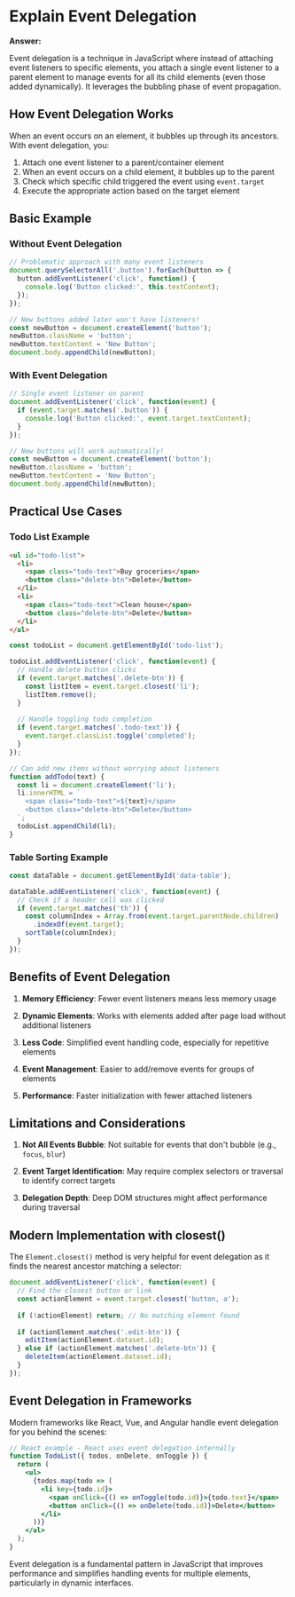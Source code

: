 # Explain Event Delegation

**Answer:**

Event delegation is a technique in JavaScript where instead of attaching event listeners to specific elements, you attach a single event listener to a parent element to manage events for all its child elements (even those added dynamically). It leverages the bubbling phase of event propagation.

## How Event Delegation Works

When an event occurs on an element, it bubbles up through its ancestors. With event delegation, you:

1. Attach one event listener to a parent/container element
2. When an event occurs on a child element, it bubbles up to the parent
3. Check which specific child triggered the event using `event.target`
4. Execute the appropriate action based on the target element

## Basic Example

### Without Event Delegation

```javascript
// Problematic approach with many event listeners
document.querySelectorAll('.button').forEach(button => {
  button.addEventListener('click', function() {
    console.log('Button clicked:', this.textContent);
  });
});

// New buttons added later won't have listeners!
const newButton = document.createElement('button');
newButton.className = 'button';
newButton.textContent = 'New Button';
document.body.appendChild(newButton);
```

### With Event Delegation

```javascript
// Single event listener on parent
document.addEventListener('click', function(event) {
  if (event.target.matches('.button')) {
    console.log('Button clicked:', event.target.textContent);
  }
});

// New buttons will work automatically!
const newButton = document.createElement('button');
newButton.className = 'button';
newButton.textContent = 'New Button';
document.body.appendChild(newButton);
```

## Practical Use Cases

### Todo List Example

```html
<ul id="todo-list">
  <li>
    <span class="todo-text">Buy groceries</span>
    <button class="delete-btn">Delete</button>
  </li>
  <li>
    <span class="todo-text">Clean house</span>
    <button class="delete-btn">Delete</button>
  </li>
</ul>
```

```javascript
const todoList = document.getElementById('todo-list');

todoList.addEventListener('click', function(event) {
  // Handle delete button clicks
  if (event.target.matches('.delete-btn')) {
    const listItem = event.target.closest('li');
    listItem.remove();
  }
  
  // Handle toggling todo completion
  if (event.target.matches('.todo-text')) {
    event.target.classList.toggle('completed');
  }
});

// Can add new items without worrying about listeners
function addTodo(text) {
  const li = document.createElement('li');
  li.innerHTML = `
    <span class="todo-text">${text}</span>
    <button class="delete-btn">Delete</button>
  `;
  todoList.appendChild(li);
}
```

### Table Sorting Example

```javascript
const dataTable = document.getElementById('data-table');

dataTable.addEventListener('click', function(event) {
  // Check if a header cell was clicked
  if (event.target.matches('th')) {
    const columnIndex = Array.from(event.target.parentNode.children)
      .indexOf(event.target);
    sortTable(columnIndex);
  }
});
```

## Benefits of Event Delegation

1. **Memory Efficiency**: Fewer event listeners means less memory usage

2. **Dynamic Elements**: Works with elements added after page load without additional listeners

3. **Less Code**: Simplified event handling code, especially for repetitive elements

4. **Event Management**: Easier to add/remove events for groups of elements

5. **Performance**: Faster initialization with fewer attached listeners

## Limitations and Considerations

1. **Not All Events Bubble**: Not suitable for events that don't bubble (e.g., `focus`, `blur`)

2. **Event Target Identification**: May require complex selectors or traversal to identify correct targets

3. **Delegation Depth**: Deep DOM structures might affect performance during traversal

## Modern Implementation with closest()

The `Element.closest()` method is very helpful for event delegation as it finds the nearest ancestor matching a selector:

```javascript
document.addEventListener('click', function(event) {
  // Find the closest button or link
  const actionElement = event.target.closest('button, a');
  
  if (!actionElement) return; // No matching element found
  
  if (actionElement.matches('.edit-btn')) {
    editItem(actionElement.dataset.id);
  } else if (actionElement.matches('.delete-btn')) {
    deleteItem(actionElement.dataset.id);
  }
});
```

## Event Delegation in Frameworks

Modern frameworks like React, Vue, and Angular handle event delegation for you behind the scenes:

```jsx
// React example - React uses event delegation internally
function TodoList({ todos, onDelete, onToggle }) {
  return (
    <ul>
      {todos.map(todo => (
        <li key={todo.id}>
          <span onClick={() => onToggle(todo.id)}>{todo.text}</span>
          <button onClick={() => onDelete(todo.id)}>Delete</button>
        </li>
      ))}
    </ul>
  );
}
```

Event delegation is a fundamental pattern in JavaScript that improves performance and simplifies handling events for multiple elements, particularly in dynamic interfaces.